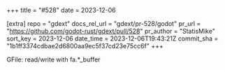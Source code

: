 +++
title = "#528"
date = 2023-12-06

[extra]
repo = "gdext"
docs_rel_url = "gdext/pr-528/godot"
pr_url = "https://github.com/godot-rust/gdext/pull/528"
pr_author = "StatisMike"
sort_key = 2023-12-06
date_time = 2023-12-06T19:43:21Z
commit_sha = "1b1ff3374cdbae2d6800aa9ec5f37cd23e75cc6f"
+++

GFile: read/write with fa.*_buffer
